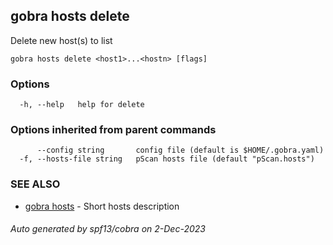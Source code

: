 ## gobra hosts delete

Delete new host(s) to list

```
gobra hosts delete <host1>...<hostn> [flags]
```

### Options

```
  -h, --help   help for delete
```

### Options inherited from parent commands

```
      --config string       config file (default is $HOME/.gobra.yaml)
  -f, --hosts-file string   pScan hosts file (default "pScan.hosts")
```

### SEE ALSO

* [gobra hosts](gobra_hosts.md)	 - Short hosts description

###### Auto generated by spf13/cobra on 2-Dec-2023
